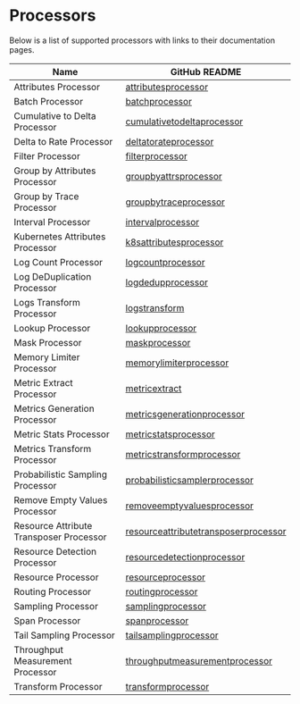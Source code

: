 # Processors

Below is a list of supported processors with links to their documentation pages.

| Name                                    | GitHub README                                                                                                                                                      |
| --------------------------------------- | ------------------------------------------------------------------------------------------------------------------------------------------------------------------ |
| Attributes Processor                    | [attributesprocessor](https://github.com/open-telemetry/opentelemetry-collector-contrib/blob/v0.120.1/processor/attributesprocessor/README.md)                     |
| Batch Processor                         | [batchprocessor](https://github.com/open-telemetry/opentelemetry-collector/blob/v0.120.0/processor/batchprocessor/README.md)                                       |
| Cumulative to Delta Processor           | [cumulativetodeltaprocessor](https://github.com/open-telemetry/opentelemetry-collector-contrib/blob/v0.120.1/processor/cumulativetodeltaprocessor/README.md)       |
| Delta to Rate Processor                 | [deltatorateprocessor](https://github.com/open-telemetry/opentelemetry-collector-contrib/blob/v0.120.1/processor/deltatorateprocessor/README.md)                   |
| Filter Processor                        | [filterprocessor](https://github.com/open-telemetry/opentelemetry-collector-contrib/blob/v0.120.1/processor/filterprocessor/README.md)                             |
| Group by Attributes Processor           | [groupbyattrsprocessor](https://github.com/open-telemetry/opentelemetry-collector-contrib/blob/v0.120.1/processor/groupbyattrsprocessor/README.md)                 |
| Group by Trace Processor                | [groupbytraceprocessor](https://github.com/open-telemetry/opentelemetry-collector-contrib/blob/v0.120.1/processor/groupbytraceprocessor/README.md)                 |
| Interval Processor                      | [intervalprocessor](https://github.com/open-telemetry/opentelemetry-collector-contrib/blob/v0.120.1/processor/intervalprocessor/README.md)                         |
| Kubernetes Attributes Processor         | [k8sattributesprocessor](https://github.com/open-telemetry/opentelemetry-collector-contrib/blob/v0.120.1/processor/k8sattributesprocessor/README.md)               |
| Log Count Processor                     | [logcountprocessor](../processor/logcountprocessor/README.md)                                                                                                      |
| Log DeDuplication Processor             | [logdedupprocessor](https://github.com/open-telemetry/opentelemetry-collector-contrib/blob/v0.120.1/processor/logdedupprocessor/README.md)                         |
| Logs Transform Processor                | [logstransform](https://github.com/open-telemetry/opentelemetry-collector-contrib/blob/v0.120.1/processor/logstransformprocessor/README.md)                        |
| Lookup Processor                        | [lookupprocessor](../processor/lookupprocessor/README.md)                                                                                                          |
| Mask Processor                          | [maskprocessor](../processor/maskprocessor/README.md)                                                                                                              |
| Memory Limiter Processor                | [memorylimiterprocessor](https://github.com/open-telemetry/opentelemetry-collector/blob/v0.120.0/processor/memorylimiterprocessor/README.md)                       |
| Metric Extract Processor                | [metricextract](../processor/metricextractprocessor/README.md)                                                                                                     |
| Metrics Generation Processor            | [metricsgenerationprocessor](https://github.com/open-telemetry/opentelemetry-collector-contrib/blob/v0.120.1/processor/metricsgenerationprocessor/README.md)       |
| Metric Stats Processor                  | [metricstatsprocessor](../processor/metricstatsprocessor/README.md)                                                                                                |
| Metrics Transform Processor             | [metricstransformprocessor](https://github.com/open-telemetry/opentelemetry-collector-contrib/blob/v0.120.1/processor/metricstransformprocessor/README.md)         |
| Probabilistic Sampling Processor        | [probabilisticsamplerprocessor](https://github.com/open-telemetry/opentelemetry-collector-contrib/blob/v0.120.1/processor/probabilisticsamplerprocessor/README.md) |
| Remove Empty Values Processor           | [removeemptyvaluesprocessor](../processor/removeemptyvaluesprocessor/README.md)                                                                                    |
| Resource Attribute Transposer Processor | [resourceattributetransposerprocessor](../processor/resourceattributetransposerprocessor/README.md)                                                                |
| Resource Detection Processor            | [resourcedetectionprocessor](https://github.com/open-telemetry/opentelemetry-collector-contrib/blob/v0.120.1/processor/resourcedetectionprocessor/README.md)       |
| Resource Processor                      | [resourceprocessor](https://github.com/open-telemetry/opentelemetry-collector-contrib/blob/v0.120.1/processor/resourceprocessor/README.md)                         |
| Routing Processor                       | [routingprocessor](https://github.com/open-telemetry/opentelemetry-collector-contrib/blob/v0.120.1/processor/routingprocessor/README.md)                           |
| Sampling Processor                      | [samplingprocessor](../processor/samplingprocessor/README.md)                                                                                                      |
| Span Processor                          | [spanprocessor](https://github.com/open-telemetry/opentelemetry-collector-contrib/blob/v0.120.1/processor/spanprocessor/README.md)                                 |
| Tail Sampling Processor                 | [tailsamplingprocessor](https://github.com/open-telemetry/opentelemetry-collector-contrib/blob/v0.120.1/processor/tailsamplingprocessor/README.md)                 |
| Throughput Measurement Processor        | [throughputmeasurementprocessor](../processor/throughputmeasurementprocessor/README.md)                                                                            |
| Transform Processor                     | [transformprocessor](https://github.com/open-telemetry/opentelemetry-collector-contrib/blob/v0.120.1/processor/transformprocessor/README.md)                       |
